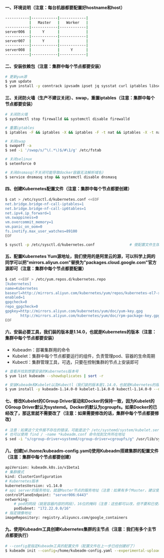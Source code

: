 #### 一、环境说明（注意：每台机器都要配置好hostname和host）
```bash
-----------|------------|------------|
           |   Master   |   Worker   | 
-----------|------------|------------|
server006  |     Y      |            |
-----------|------------|------------|
server007  |     Y      |            |
-----------|------------|------------|
server008  |            |     Y      |
-----------|------------|------------|
```

#### 二、安装依赖包（注意：集群中每个节点都要安装）
```bash
# 更新yum源
$ yum update                            
$ yum install -y conntrack ipvsadm ipset jq sysstat curl iptables libseccomp
```

#### 三、关闭防火墙（生产不建议关闭）、swap，重置iptables（注意：集群中每个节点都要安装）
```bash
# 关闭防火墙
$ systemctl stop firewalld && systemctl disable firewalld

# 重置iptables
$ iptables -F && iptables -X && iptables -F -t nat && iptables -X -t nat && iptables -P FORWARD ACCEPT

# 关闭swap
$ swapoff -a
$ sed -i '/swap/s/^\(.*\)$/#\1/g' /etc/fstab

# 关闭selinux
$ setenforce 0

# 关闭dnsmasq(不关闭可能导致docker容器无法解析域名)
$ service dnsmasq stop && systemctl disable dnsmasq
```

#### 四、创建Kubernetes配置文件（注意：集群中每个节点都要创建）
```bash
$ cat > /etc/sysctl.d/kubernetes.conf <<EOF
net.bridge.bridge-nf-call-iptables=1
net.bridge.bridge-nf-call-ip6tables=1
net.ipv4.ip_forward=1
vm.swappiness=0
vm.overcommit_memory=1
vm.panic_on_oom=0
fs.inotify.max_user_watches=89100
EOF

$ sysctl -p /etc/sysctl.d/kubernetes.conf                # 使配置文件生效（注意：这一步不能报错）
```

#### 五、配置Kubernetes Yum源地址，我们使用的是阿里云的源，可以科学上网的同学可以把"mirrors.aliyun.com"替换为"packages.cloud.google.com"官方源即可（注意：集群中每个节点都要配置）
```bash
$ cat <<EOF > /etc/yum.repos.d/kubernetes.repo
[kubernetes]
name=Kubernetes
baseurl=http://mirrors.aliyun.com/kubernetes/yum/repos/kubernetes-el7-x86_64
enabled=1
gpgcheck=0
repo_gpgcheck=0
gpgkey=http://mirrors.aliyun.com/kubernetes/yum/doc/yum-key.gpg
       http://mirrors.aliyun.com/kubernetes/yum/doc/rpm-package-key.gpg
EOF
```

#### 六、安装必要工具，我们装的版本是1.14.0，也就是Kubernetes的版本（注意：集群中每个节点都要安装）
 - Kubeadm：部署集群用的命令
 - Kubelet：集群中每个节点都要运行的组件，负责管理pod、容器的生命周期
 - Kubectl：集群管理工具，可选，只要在控制集群的节点上安装即可
```bash
# 查看并找到想要安装的Kubernetes版本号
$ yum list kubeadm --showduplicates | sort -r  

# 安装Kubeadm和Kubelet以及Kubectl（我们装的版本是1.14.0，也就是Kubernetes的版本）
$ yum install -y kubeadm-1.14.0-0 kubelet-1.14.0-0 kubectl-1.14.0-0 --disableexcludes=kubernetes
```

#### 七、修改Kubelet的CGroup Driver驱动和Docker的保持一致，因为Kubelet的CGroup Driver默认为systemd。Docker的默认为cgroupfs。如果Docker的已经改了，那这里就不需要改了（注意：如果需要修改的话，集群中每个节点都要修改）
```bash
# 注意：如果这个文件报不存在的错误，可能是这个 /etc/systemd/system/kubelet.service.d/10-kubeadm.conf 目录
# 也可以使用 find / -name *kubeadm.conf 命令找到文件所在地址
$ sed -i "s/cgroup-driver=systemd/cgroup-driver=cgroupfs/g" /usr/lib/systemd/system/kubelet.service.d/10-kubeadm.conf
```

#### 八、创建[vi /home/kubeadm-config.yaml]使用Kubeadm搭建集群的配置文件（注意：集群中每个节点都要创建）
```bash
apiVersion: kubeadm.k8s.io/v1beta1
# 集群模式
kind: ClusterConfiguration
# Kubernetes版本
kubernetesVersion: v1.14.0
# api server的服务地址，就是Master节点的服务地址（注意：如果有多个Master，建议使用Keepalived抢占IP，以达到高可用）
controlPlaneEndpoint: "server006:6443"
networking:
    # pod的网段（就是容器内部的网段），16位的掩码（注意：这些都可以改，但不要和已使用的网段起冲突）
    podSubnet: "172.22.0.0/16"
# 指定镜像地址    
imageRepository: registry.aliyuncs.com/google_containers
```
#### 九、使用Kubeadm工具创建Kubernetes集群的主节点（注意：我们有多个主节点都要执行）
```bash
# --config是指定Kubeadm工具的配置文件（配置文件在上一步已经创建好了）
$ kubeadm init --config=/home/kubeadm-config.yaml --experimental-upload-certs
```


